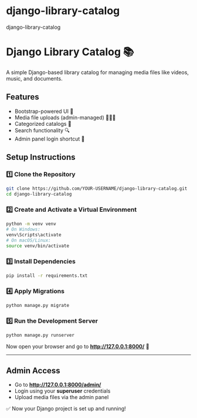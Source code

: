 # django-library-catalog
django-library-catalog
# Django Library Catalog 📚

A simple Django-based library catalog for managing media files like videos, music, and documents.

## Features
- Bootstrap-powered UI 🎨
- Media file uploads (admin-managed) 🎥🎵📄
- Categorized catalogs 📂
- Search functionality 🔍
- Admin panel login shortcut 🔑

## Setup Instructions

### 1️⃣ Clone the Repository
```sh
git clone https://github.com/YOUR-USERNAME/django-library-catalog.git
cd django-library-catalog
```

### 2️⃣ Create and Activate a Virtual Environment
```sh
python -m venv venv
# On Windows:
venv\Scripts\activate
# On macOS/Linux:
source venv/bin/activate
```

### 3️⃣ Install Dependencies
```sh
pip install -r requirements.txt
```

### 4️⃣ Apply Migrations
```sh
python manage.py migrate
```

### 5️⃣ Run the Development Server
```sh
python manage.py runserver
```

Now open your browser and go to **http://127.0.0.1:8000/** 🚀

---

## Admin Access
- Go to **http://127.0.0.1:8000/admin/**
- Login using your **superuser** credentials
- Upload media files via the admin panel

✅ Now your Django project is set up and running!

